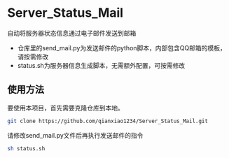 # Server_Status_Mail
自动将服务器状态信息通过电子邮件发送到邮箱
- 仓库里的send_mail.py为发送邮件的python脚本，内部包含QQ邮箱的模板，请按需修改
- status.sh为服务器信息生成脚本，无需额外配置，可按需修改

## 使用方法
要使用本项目，首先需要克隆仓库到本地。

```sh
git clone https://github.com/qianxiao1234/Server_Status_Mail.git
```

请修改send_mail.py文件后再执行发送邮件的指令

```sh
sh status.sh
```
